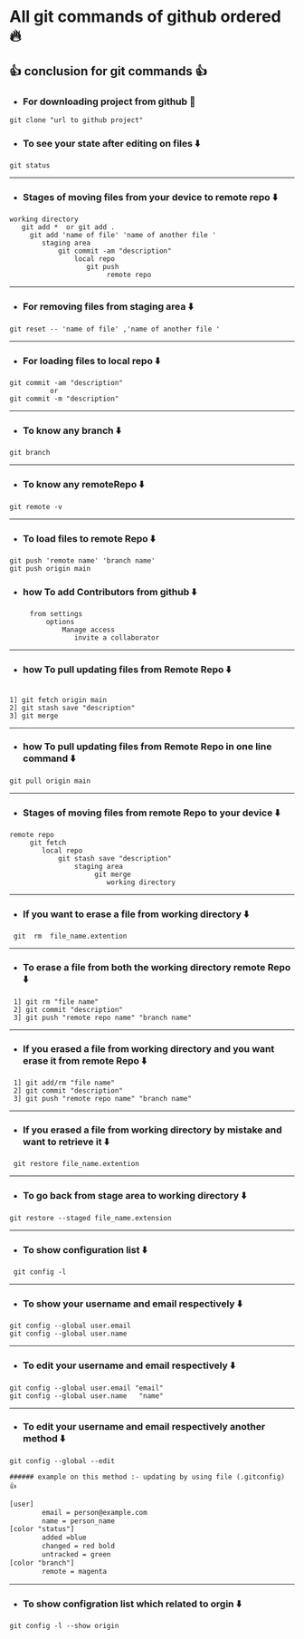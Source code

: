 # All git commands of github ordered 🔥

## 👍 conclusion for git commands 👍

* ### For downloading project from github 🔽

``` Shell
git clone "url to github project"
```

* ### To see your state after editing on files ⬇️

``` Shell
git status 
```

***

* ### Stages of moving files from your device to remote repo ⬇️

``` shell
working directory
   git add *  or git add .
     git add 'name of file' 'name of another file '
        staging area
            git commit -am "description"
                local repo
                   git push
                        remote repo 
```

***

* ### For removing files from staging area ⬇️

```shell
git reset -- 'name of file' ,'name of another file '
```

***

* ### For loading files to local repo ⬇️

``` shell
git commit -am "description"
          or 
git commit -m "description"
```

***

* ### To know any branch ⬇️

```sheel
git branch
```

***

* ### To know any remoteRepo ⬇️

```sheel
git remote -v
```

***

* ### To load files to remote Repo ⬇️

```sheel
git push 'remote name' 'branch name' 
git push origin main
```  

* ### how To add Contributors from github  ⬇️

```sheel
     from settings
         options 
             Manage access
                invite a collaborator
```  

***

* ### how To pull updating files from Remote Repo ⬇️

 ```shell

 1] git fetch origin main
 2] git stash save "description"
 3] git merge

 ```

***

* ### how To pull updating files from Remote Repo in one line command ⬇️

``` shell
git pull origin main
````

***

* ### Stages of moving files from remote Repo to your device ⬇️

``` shell
remote repo 
     git fetch
        local repo
            git stash save "description"
                staging area
                     git merge
                        working directory
```

***

* ### If you want to erase a file from working directory  ⬇️

```shell
 git  rm  file_name.extention
```

***

* ### To erase a file from both the working directory remote Repo ⬇️

```shell
 1] git rm "file name"
 2] git commit "description"
 3] git push "remote repo name" "branch name"
```

***

* ### If you erased a file from working directory and you want erase it from remote Repo ⬇️

```shell
 1] git add/rm "file name"
 2] git commit "description"
 3] git push "remote repo name" "branch name"
```

***

* ### If you erased a file from working directory by mistake and want to retrieve it ⬇️

```shell
 git restore file_name.extention
```

***

* ### To go back from stage area to working directory ⬇️

```shell
git restore --staged file_name.extension
```

***

* ### To show configuration list ⬇️

```shell
 git config -l
```

***

* ### To show your username and email respectively ⬇️

```shell
git config --global user.email 
git config --global user.name
```

***

* ### To edit your username and email respectively ⬇️

```shell
git config --global user.email "email"
git config --global user.name   "name"
```

***

* ### To edit your username and email respectively another method ⬇️

```shell
git config --global --edit
```

    ###### example on this method :- updating by using file (.gitconfig) 👍
```txt
[user]
        email = person@example.com
        name = person_name
[color "status"]
        added =blue
        changed = red bold
        untracked = green
[color "branch"]
        remote = magenta
```        
***

* ### To show configration list which related to orgin ⬇️

```shell
git config -l --show origin
```
